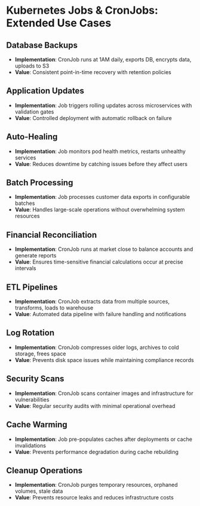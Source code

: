 # Kubernetes Jobs & CronJobs: Extended Use Cases

## Database Backups
- **Implementation**: CronJob runs at 1AM daily, exports DB, encrypts data, uploads to S3
- **Value**: Consistent point-in-time recovery with retention policies

## Application Updates
- **Implementation**: Job triggers rolling updates across microservices with validation gates
- **Value**: Controlled deployment with automatic rollback on failure 

## Auto-Healing
- **Implementation**: Job monitors pod health metrics, restarts unhealthy services
- **Value**: Reduces downtime by catching issues before they affect users

## Batch Processing
- **Implementation**: Job processes customer data exports in configurable batches
- **Value**: Handles large-scale operations without overwhelming system resources

## Financial Reconciliation
- **Implementation**: CronJob runs at market close to balance accounts and generate reports
- **Value**: Ensures time-sensitive financial calculations occur at precise intervals

## ETL Pipelines
- **Implementation**: CronJob extracts data from multiple sources, transforms, loads to warehouse
- **Value**: Automated data pipeline with failure handling and notifications

## Log Rotation
- **Implementation**: CronJob compresses older logs, archives to cold storage, frees space
- **Value**: Prevents disk space issues while maintaining compliance records

## Security Scans
- **Implementation**: CronJob scans container images and infrastructure for vulnerabilities
- **Value**: Regular security audits with minimal operational overhead

## Cache Warming
- **Implementation**: Job pre-populates caches after deployments or cache invalidations
- **Value**: Prevents performance degradation during cache rebuilding

## Cleanup Operations
- **Implementation**: CronJob purges temporary resources, orphaned volumes, stale data
- **Value**: Prevents resource leaks and reduces infrastructure costs
